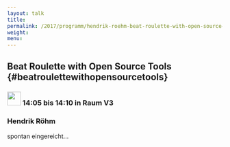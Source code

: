 ```yaml
---
layout: talk
title:
permalink: /2017/programm/hendrik-roehm-beat-roulette-with-open-source-tools/
weight:
menu:
---
```

## Beat Roulette with Open Source Tools {#beatroulettewithopensourcetools}

### <img height = "32" src="../../../images/lightning.svg"> 14:05 bis 14:10 in Raum V3

### Hendrik Röhm

spontan eingereicht...
